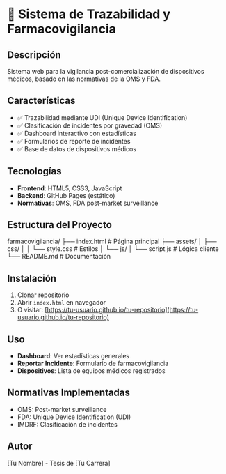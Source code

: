 # 🏥 Sistema de Trazabilidad y Farmacovigilancia

## Descripción
Sistema web para la vigilancia post-comercialización de dispositivos médicos, basado en las normativas de la OMS y FDA.

## Características
- ✅ Trazabilidad mediante UDI (Unique Device Identification)
- ✅ Clasificación de incidentes por gravedad (OMS)
- ✅ Dashboard interactivo con estadísticas
- ✅ Formularios de reporte de incidentes
- ✅ Base de datos de dispositivos médicos

## Tecnologías
- **Frontend**: HTML5, CSS3, JavaScript
- **Backend**: GitHub Pages (estático)
- **Normativas**: OMS, FDA post-market surveillance

## Estructura del Proyecto

farmacovigilancia/
├── index.html # Página principal
├── assets/
│ ├── css/
│ │ └── style.css # Estilos
│ └── js/
│ └── script.js # Lógica cliente
└── README.md # Documentación


## Instalación
1. Clonar repositorio
2. Abrir `index.html` en navegador
3. O visitar: [https://tu-usuario.github.io/tu-repositorio](https://tu-usuario.github.io/tu-repositorio)

## Uso
- **Dashboard**: Ver estadísticas generales
- **Reportar Incidente**: Formulario de farmacovigilancia
- **Dispositivos**: Lista de equipos médicos registrados

## Normativas Implementadas
- OMS: Post-market surveillance
- FDA: Unique Device Identification (UDI)
- IMDRF: Clasificación de incidentes

## Autor
[Tu Nombre] - Tesis de [Tu Carrera]
